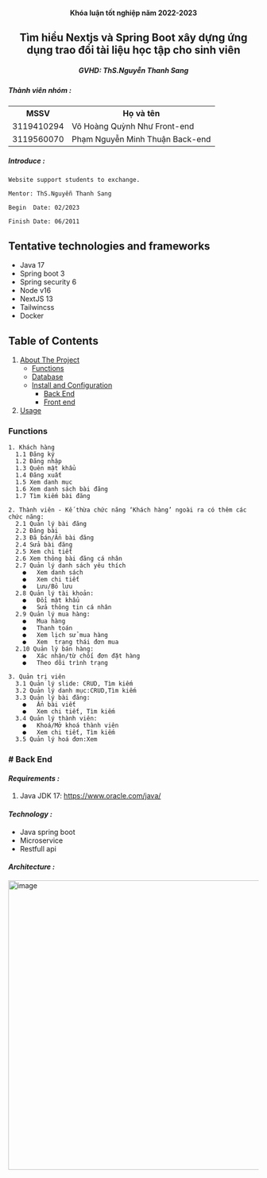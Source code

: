 <!-- PROJECT INFO -->
<div align="center">
  <h4 align="center">Khóa luận tốt nghiệp năm 2022-2023</h4>
  <h2 align="center">Tìm hiểu Nextjs và Spring Boot xây dựng ứng dụng trao đổi tài liệu học tập cho sinh viên</h2>
  <h5 align="center">GVHD: ThS.Nguyễn Thanh Sang</h5>
</div>

<div>
<h5>Thành viên nhóm :</h5>
  <table>
    <tr>
      <th>MSSV</th>
      <th>Họ và tên</th>    
    </tr>
    <tr>
      <td>3119410294</td>
      <td>Võ Hoàng Quỳnh Như Front-end</td>    
    </tr>
    <tr>
      <td>3119560070</td>
      <td>Phạm Nguyễn Minh Thuận Back-end</td>    
    </tr>
  </table>
</div>

<h5>Introduce :</h5>

    Website support students to exchange.

    Mentor: ThS.Nguyễn Thanh Sang

    Begin  Date: 02/2023

    Finish Date: 06/2011

## Tentative technologies and frameworks

- Java 17
- Spring boot 3
- Spring security 6
- Node v16
- NextJS 13
- Tailwincss
- Docker

## Table of Contents

<ol>
    <li> 
        <a href="#about"> About The Project </a>
        <ul>
            <li><a href="#function">Functions</a></li>           
            <li><a href="#database">Database</a></li>
            <li><a href="#install">Install and Configuration</a>
            <ul>
              <li><a href='#backend'>Back End</a></li>
              <li><a href='#frontend'>Front end</a></li>
            </ul>
            </li>
        </ul>
    </li>
    <li> <a href='#usage'> Usage</a></li>
</ol>

<!-- USER CASE -->

### <div id='function'>Functions</div>

```
1. Khách hàng
  1.1 Đăng ký
  1.2 Đăng nhập
  1.3 Quên mật khẩu
  1.4 Đăng xuất
  1.5 Xem danh mục
  1.6 Xem danh sách bài đăng
  1.7 Tìm kiếm bài đăng

2. Thành viên - Kế thừa chức năng ‘Khách hàng’ ngoài ra có thêm các chức năng:
  2.1 Quản lý bài đăng
  2.2 Đăng bài
  2.3 Đã bán/Ẩn bài đăng
  2.4 Sửa bài đăng
  2.5 Xem chi tiết
  2.6 Xem thông bài đăng cá nhân
  2.7 Quản lý danh sách yêu thích
    ●	Xem danh sách
    ●	Xem chi tiết
    ●	Lưu/Bỏ lưu
  2.8 Quản lý tài khoản:
    ●	Đổi mật khẩu
    ●	Sửa thông tin cá nhân
  2.9 Quản lý mua hàng:
    ●	Mua hàng
    ●	Thanh toán
    ●	Xem lịch sử mua hàng
    ●	Xem  trạng thái đơn mua
  2.10 Quản lý bán hàng:
    ●	Xác nhận/từ chối đơn đặt hàng
    ●	Theo dõi trình trạng

3. Quản trị viên
  3.1 Quản lý slide: CRUD, Tìm kiếm
  3.2 Quản lý danh mục:CRUD,Tìm kiếm
  3.3 Quản lý bài đăng:
    ●	Ẩn bài viết
    ●	Xem chi tiết, Tìm kiếm
  3.4 Quản lý thành viên:
    ●	Khoá/Mở khoá thành viên
    ●	Xem chi tiết, Tìm kiếm
  3.5 Quản lý hoá đơn:Xem

```

<!-- BACKEND -->

### <div id='backend'># Back End</div>

<h4><i>Requirements :</i></h4>

1. Java JDK 17: https://www.oracle.com/java/

<h4><i>Technology :</i></h4>
<ul>
  <li>Java spring boot</li>
  <li>Microservice</li>
  <li>Restfull api</li>
</ul>
<h4><i>Architecture :</i></h4>
<img width="583" alt="image" src="https://user-images.githubusercontent.com/87434092/231483883-6732eda5-c96e-4d2a-b5ea-41b6d1440605.png">
